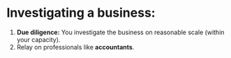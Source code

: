 # Investigating a business:
1. **Due diligence:** You investigate the business on reasonable scale (within your capacity).
2. Relay on professionals like **accountants**.

